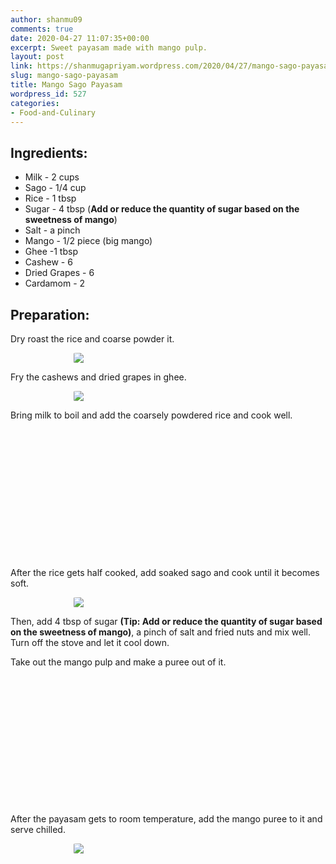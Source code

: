 ```yaml
---
author: shanmu09
comments: true
date: 2020-04-27 11:07:35+00:00
excerpt: Sweet payasam made with mango pulp.
layout: post
link: https://shanmugapriyam.wordpress.com/2020/04/27/mango-sago-payasam/
slug: mango-sago-payasam
title: Mango Sago Payasam
wordpress_id: 527
categories:
- Food-and-Culinary
---
```


<style>
.square {
    float:left;
    width: 49%;
    border-radius:5%;
    padding-bottom : 40%; /* = width for a 1:1 aspect ratio */
    margin:0.5%;
    background-position:center center;
    background-repeat:no-repeat;
    background-size:cover; /* you change this to "contain" if you don't want the images to be cropped */
}
	
#break {
    clear:both;
}

.img_1{background-image:url('https://shanmugapriyam.files.wordpress.com/2020/04/00000img_00000_burst20200425092123546_cover.jpg');}
.img_2{background-image:url('https://shanmugapriyam.files.wordpress.com/2020/04/00100lrportrait_00100_burst20200425092140845_cover-1.jpg');}
.img_3{background-image:url('https://shanmugapriyam.files.wordpress.com/2020/04/00100lrportrait_00100_burst20200425100452217_cover.jpg');}
.img_4{background-image:url('https://shanmugapriyam.files.wordpress.com/2020/04/00100lrportrait_00100_burst20200425100817674_cover.jpg');}



.resize_fit_center {
    max-width:60%;
    max-height:60%;
    vertical-align: middle;
    display: block;
    margin-left: auto;
    margin-right: auto;
    border-radius:5%;
}

.center {
  margin: auto;
  width: 60%;
}
</style>














## Ingredients:







  * Milk - 2 cups
  * Sago - 1/4 cup
  * Rice - 1 tbsp
  * Sugar - 4 tbsp (**Add or reduce the quantity of sugar based on the sweetness of mango**)
  * Salt - a pinch
  * Mango - 1/2 piece (big mango)
  * Ghee -1 tbsp
  * Cashew - 6
  * Dried Grapes - 6
  * Cardamom - 2






## Preparation:







Dry roast the rice and coarse powder it. 



<div>
	<img src="https://shanmugapriyam.files.wordpress.com/2020/04/00100lrportrait_00100_burst20200425090837779_cover.jpg?w=1024"  class="resize_fit_center"/>
</div>
<p/>






Fry the cashews and dried grapes in ghee.


<div>
	<img src="https://shanmugapriyam.files.wordpress.com/2020/04/00100lrportrait_00100_burst20200425091441615_cover.jpg?w=1024"  class="resize_fit_center"/>
</div>
<p/>






Bring milk to boil and add the coarsely powdered rice and cook well.




<div class="square img_1">
</div>
<div class="square img_2">
</div>
<div id="break"> </div>
<p/>







After the rice gets half cooked, add soaked sago and cook until it becomes soft.



<div>
	<img src="https://shanmugapriyam.files.wordpress.com/2020/04/00100lrportrait_00100_burst20200425094836644_cover.jpg?w=989"  class="resize_fit_center"/>
</div>
<p/>






Then, add 4 tbsp of sugar **(Tip: Add or reduce the quantity of sugar based on the sweetness of mango)**, a pinch of salt and fried nuts and mix well. Turn off the stove and let it cool down.







Take out the mango pulp and make a puree out of it.




<div class="square img_3">
</div>
<div class="square img_4">
</div>
<div id="break"> </div>
<p/>










After the payasam gets to room temperature, add the mango puree to it and serve chilled.



<div>
	<img src="https://shanmugapriyam.files.wordpress.com/2020/04/00100lrportrait_00100_burst20200425102633366_cover-1-1.jpg?w=1024"  class="resize_fit_center"/>
</div>
<p/>







